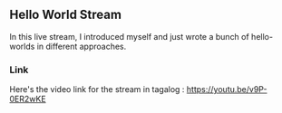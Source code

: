 ## Hello World Stream
In this live stream, I introduced myself and just wrote a bunch of hello-worlds in different approaches.

### Link
Here's the video link for the stream in tagalog : https://youtu.be/v9P-0ER2wKE

